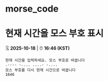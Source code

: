 # morse_code
# 현재 시간을 모스 부호 표시
<!-- MORSE_TIME_START -->
🗓️ **2025-10-18** | ⏰ **16:46 (KST)**

```
현재 시간을 입력하세요. 모스 부호로 바꿉니다
.---- -.... ....- -....
모스 부호를 다시 현재 시간으로 바꿉니다
1646
```
<!-- MORSE_TIME_END -->
